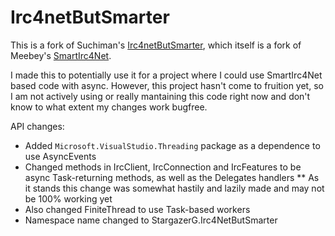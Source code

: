 # Irc4netButSmarter

This is a fork of Suchiman's [Irc4netButSmarter](https://github.com/Suchiman/Irc4netButSmarter), which itself is a fork of Meebey's [SmartIrc4Net](https://github.com/meebey/SmartIrc4net). 

I made this to potentially use it for a project where I could use SmartIrc4Net based code with async. However, this project hasn't come to fruition yet, so I am not actively using or really mantaining this code right now and don't know to what extent my changes work bugfree.

API changes:

* Added `Microsoft.VisualStudio.Threading` package as a dependence to use AsyncEvents
* Changed methods in IrcClient, IrcConnection and IrcFeatures to be async Task-returning methods, as well as the Delegates handlers
** As it stands this change was somewhat hastily and lazily made and may not be 100% working yet
* Also changed FiniteThread to use Task-based workers
* Namespace name changed to StargazerG.Irc4NetButSmarter